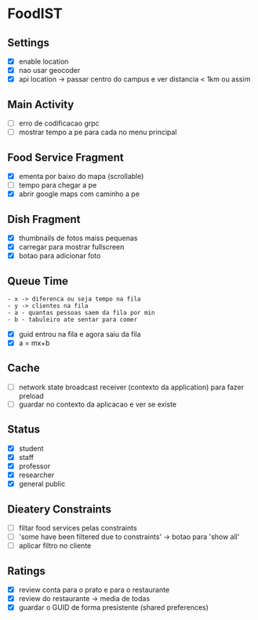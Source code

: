 # FoodIST

## Settings

- [X] enable location
- [X] nao usar geocoder
- [X] api location -> passar centro do campus e ver distancia < 1km ou assim

## Main Activity

- [ ] erro de codificacao grpc
- [ ] mostrar tempo a pe para cada no menu principal

## Food Service Fragment
 
- [x] ementa por baixo do mapa (scrollable)
- [ ] tempo para chegar a pe
- [x] abrir google maps com caminho a pe

## Dish Fragment

- [X] thumbnails de fotos maiss pequenas
- [X] carregar para mostrar fullscreen
- [X] botao para adicionar foto

## Queue Time
```
- x -> diferenca ou seja tempo na fila
- y -> clientes na fila
- a - quantas pessoas saem da fila por min
- b - tabuleiro ate sentar para comer 
```
- [x] guid entrou na fila e agora saiu da fila
- [x] a = mx+b

## Cache
- [ ] network state broadcast receiver (contexto da application) para fazer preload
- [ ] guardar no contexto da aplicacao e ver se existe

## Status
- [X] student
- [X] staff
- [X] professor
- [X] researcher
- [X] general public

## Dieatery Constraints

- [ ] filtar food services pelas constraints
- [ ] 'some have been filtered due to constraints' -> botao para 'show all'
- [ ] aplicar filtro no cliente

## Ratings
- [X] review conta para o prato e para o restaurante
- [X] review do restaurante -> media de todas
- [X] guardar o GUID de forma presistente (shared preferences)
